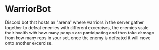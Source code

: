 # WarriorBot
Discord bot that hosts an "arena" where warriors in the server gather together to defeat enemies with different excercises, the enemies scale their health with how many people are participating and then take damage from how many reps in your set. once the enemy is defeated it will move onto another excercise.
